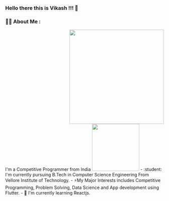 ### Hello there this is Vikash !!! 👋

<!--
**Vikash-techie/Vikash-techie** is a ✨ _special_ ✨ repository because its `README.md` (this file) appears on your GitHub profile.

Here are some ideas to get you started:

- 🔭 I’m currently working on ...
- 🌱 I’m currently learning ...
- 👯 I’m looking to collaborate on ...
- 🤔 I’m looking for help with ...
- 💬 Ask me about ...
- 📫 How to reach me: ...
- 😄 Pronouns: ...
- ⚡ Fun fact: ...
-->
### 🧑‍💻 About Me :  
<div>
<div align="right">
<img src = "https://media.giphy.com/media/jdPMeyv9rn0hZHh8n9/giphy.gif" width = "300"/>  
</div>  
I'm a Competitive Programmer from India <img src = "https://media.giphy.com/media/jQoMk4rOThGxC9EmaV/giphy.gif" width = "150"/>   
- :student: I'm currently pursuing B.Tech in Computer Science Engineering From Vellore Institute of Technology.  
- ⚡My Major Interests includes Competitive Programming, Problem Solving, Data Science and App development using Flutter.    
-  🌱 I'm currently learning Reactjs.  
</div>

